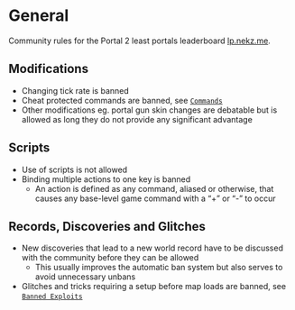 # General

Community rules for the Portal 2 least portals leaderboard [lp.nekz.me].

## Modifications

- Changing tick rate is banned
- Cheat protected commands are banned, see [`Commands`]
- Other modifications eg. portal gun skin changes are debatable but is allowed as long they do not provide any significant advantage

## Scripts

- Use of scripts is not allowed
- Binding multiple actions to one key is banned
  - An action is defined as any command, aliased or otherwise, that causes any base-level game command with a “+” or “-” to occur

## Records, Discoveries and Glitches

- New discoveries that lead to a new world record have to be discussed with the community before they can be allowed
  - This usually improves the automatic ban system but also serves to avoid unnecessary unbans
- Glitches and tricks requiring a setup before map loads are banned, see [`Banned Exploits`]

[lp.nekz.me]: http://lp.nekz.me
[`Commands`]: commands.md
[`Banned Exploits`]: exploits.md
